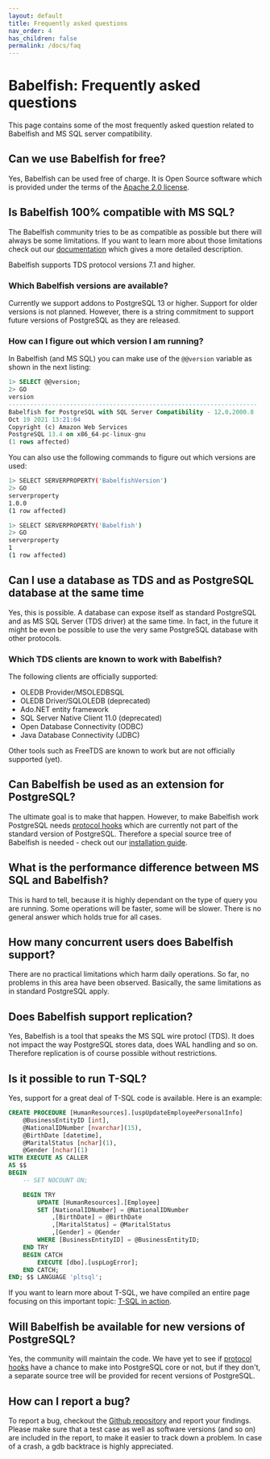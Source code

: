 ```yaml
---
layout: default
title: Frequently asked questions
nav_order: 4
has_children: false
permalink: /docs/faq
---
```


# Babelfish: Frequently asked questions

This page contains some of the most frequently asked question related to
Babelfish and MS SQL server compatibility.


## Can we use Babelfish for free?

Yes, Babelfish can be used free of charge. It is Open Source software which is
provided under the terms of the [Apache 2.0 license](https://www.apache.org/licenses/LICENSE-2.0).

## Is Babelfish 100% compatible with MS SQL?

The Babelfish community tries to be as compatible as possible but there will
always be some limitations. If you want to learn more about those limitations
check out our [documentation](limitations-of-babelfish)  which gives a more detailed description.

Babelfish supports TDS protocol versions 7.1 and higher.

### Which Babelfish versions are available?

Currently we support addons to PostgreSQL 13 or higher. Support for older 
versions is not planned. However, there is a string commitment to support
future versions of PostgreSQL as they are released.

### How can I figure out which version I am running?

In Babelfish (and MS SQL) you can make use of the <code>@@version</code>
variable as shown in the next listing:

```sql
1> SELECT @@version;
2> GO
version                                                                                                                                                                                                                                                         
---------------------------------------------------------------------
Babelfish for PostgreSQL with SQL Server Compatibility - 12.0.2000.8
Oct 19 2021 13:21:04
Copyright (c) Amazon Web Services
PostgreSQL 13.4 on x86_64-pc-linux-gnu                                                                                              
(1 rows affected)
```

You can also use the following commands to figure out which versions are used:

```sh
1> SELECT SERVERPROPERTY('BabelfishVersion')
2> GO
serverproperty
1.0.0
(1 row affected)

1> SELECT SERVERPROPERTY('Babelfish')
2> GO
serverproperty
1
(1 row affected)
```

## Can I use a database as TDS and as PostgreSQL database at the same time

Yes, this is possible. A database can expose itself as standard PostgreSQL and as MS SQL Server (TDS driver) at the same time. In fact, in the future it
might be even be possible to use the very same PostgreSQL database with other protocols.

### Which TDS clients are known to work with Babelfish?

The following clients are officially supported:

- OLEDB Provider/MSOLEDBSQL
- OLEDB Driver/SQLOLEDB (deprecated)
- Ado.NET entity framework
- SQL Server Native Client 11.0 (deprecated)
- Open Database Connectivity (ODBC)
- Java Database Connectivity (JDBC)

Other tools such as FreeTDS are known to work but are not officially supported
(yet).

## Can Babelfish be used as an extension for PostgreSQL?

The ultimate goal is to make that happen. However, to make Babelfish work
PostgreSQL needs [protocol hooks](architecture/protocol-hooks) which are
currently not part of the standard version of PostgreSQL. Therefore a special
source tree of Babelfish is needed - 
check out our [installation guide](quick-start/installation). 

## What is the performance difference between MS SQL and Babelfish?

This is hard to tell, because it is highly dependant on the type of query
you are running. Some operations will be faster, some will be slower. There is no
general answer which holds true for all cases.


## How many concurrent users does Babelfish support?

There are no practical limitations which harm daily operations. So far, no
problems in this area have been observed. Basically, the same limitations as in
standard PostgreSQL apply.

## Does Babelfish support replication?

Yes, Babelfish is a tool that speaks the MS SQL wire protocl (TDS). It does not
impact the way PostgreSQL stores data, does WAL handling and so on. Therefore
replication is of course possible without restrictions. 


## Is it possible to run T-SQL?

Yes, support for a great deal of T-SQL code is available. Here is an example:

```sql
CREATE PROCEDURE [HumanResources].[uspUpdateEmployeePersonalInfo]
    @BusinessEntityID [int], 
    @NationalIDNumber [nvarchar](15), 
    @BirthDate [datetime], 
    @MaritalStatus [nchar](1), 
    @Gender [nchar](1)
WITH EXECUTE AS CALLER
AS $$
BEGIN
    -- SET NOCOUNT ON;

    BEGIN TRY
        UPDATE [HumanResources].[Employee] 
        SET [NationalIDNumber] = @NationalIDNumber 
            ,[BirthDate] = @BirthDate 
            ,[MaritalStatus] = @MaritalStatus 
            ,[Gender] = @Gender 
        WHERE [BusinessEntityID] = @BusinessEntityID;
    END TRY
    BEGIN CATCH
        EXECUTE [dbo].[uspLogError];
    END CATCH;
END; $$ LANGUAGE 'pltsql';
```
If you want to learn more about T-SQL, we have compiled an entire page focusing
on this important topic: [T-SQL in action](handling_tsql.html).


## Will Babelfish be available for new versions of PostgreSQL?

Yes, the community will maintain the code. We have yet to see if [protocol
hooks](architecture/protocol-hooks) have a chance to make into PostgreSQL core or not,
but if they don't, a separate source tree will be provided for recent versions
of PostgreSQL.


## How can I report a bug?

To report a bug, checkout the [Github repository](https://github.com/babelfish-for-postgresql/postgresql_modified_for_babelfish/issues) and report your findings.
Please make sure that a test case as well as software versions (and so on) are
included in the report, to make it easier to track down a problem. In case of a
crash, a gdb backtrace is highly appreciated.